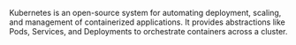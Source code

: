 Kubernetes is an open-source system for automating deployment, scaling, and management of containerized applications.
It provides abstractions like Pods, Services, and Deployments to orchestrate containers across a cluster.

